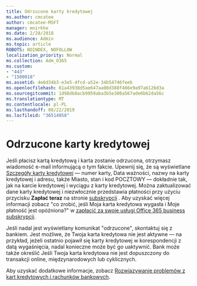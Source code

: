 ```yaml
---
title: Odrzucone karty kredytowej
ms.author: cmcatee
author: cmcatee-MSFT
manager: mnirkhe
ms.date: 2/28/2018
ms.audience: Admin
ms.topic: article
ROBOTS: NOINDEX, NOFOLLOW
localization_priority: Normal
ms.collection: Adm_O365
ms.custom:
- "443"
- "1500018"
ms.assetid: 4e6d34b3-e3e5-4fcd-a52e-34b54746feeb
ms.openlocfilehash: 61a43938d5ae647aa08d388f466e9a97a6126d3a
ms.sourcegitcommit: 1d98db8acb9959aba3b5e308a567ade6b62da56c
ms.translationtype: MT
ms.contentlocale: pl-PL
ms.lasthandoff: 08/22/2019
ms.locfileid: "36514058"
---
```

# <a name="declined-credit-card"></a>Odrzucone karty kredytowej

Jeśli płacisz kartą kredytową i karta zostanie odrzucona, otrzymasz wiadomość e-mail informującą o tym fakcie. Upewnij się, że są wyświetlane [Szczegóły karty kredytowej](https://go.microsoft.com/fwlink/p/?linkid=842054) — numer karty, Data ważności, nazwy na karty kredytowej i adresu, także Miasto, stan i kod POCZTOWY — dokładnie tak, jak na karcie kredytowej i wyciągu z karty kredytowej. Można zaktualizować dane karty kredytowej i niezwłocznie przedstawia płatności przy użyciu przycisku **Zapłać teraz** na stronie [subskrypcji](https://go.microsoft.com/fwlink/p/?linkid=842054) . Aby uzyskać więcej informacji zobacz "co zrobić, jeśli Moja karta kredytowa wygasła i Moje płatność jest opóźniona?" w [zapłacić za swoje usługi Office 365 business subskrypcji](https://docs.microsoft.com/office365/admin/subscriptions-and-billing/pay-for-your-subscription#what-if-my-credit-card-was-declined-and-my-payment-is-past-due).
  
Jeśli nadal jest wyświetlany komunikat "odrzucone", skontaktuj się z bankiem. Jest możliwe, że Twoja karta kredytowa nie jest aktywne — na przykład, jeżeli ostatnio pojawił się karty kredytowej w korespondencji z datą wygaśnięcia, nadal konieczne może być go uaktywnić. Bank może także określić Jeśli Twoja karta kredytowa nie jest dopuszczony do transakcji online, międzynarodowych lub cyklicznych.
  
Aby uzyskać dodatkowe informacje, zobacz [Rozwiązywanie problemów z kart kredytowych i rachunków bankowych](https://docs.microsoft.com/office365/admin/subscriptions-and-billing/add-update-or-remove-credit-card-or-bank-account#troubleshooting-credit-cards-and-bank-accounts).